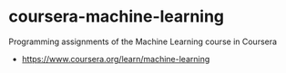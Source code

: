 # coursera-machine-learning

Programming assignments of the Machine Learning course in Coursera

- https://www.coursera.org/learn/machine-learning
